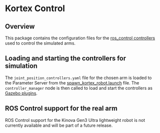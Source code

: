 <!-- 
* KINOVA (R) KORTEX (TM)
*
* Copyright (c) 2018 Kinova inc. All rights reserved.
*
* This software may be modified and distributed 
* under the terms of the BSD 3-Clause license. 
*
* Refer to the LICENSE file for details.
*
* -->

# Kortex Control

## Overview
This package contains the configuration files for the [ros_control controllers](http://wiki.ros.org/ros_control) used to control the simulated arms.  

## Loading and starting the controllers for simulation

The `joint_position_controllers.yaml` file for the chosen arm is loaded to the Parameter Server from the [spawn_kortex_robot.launch](../kortex_gazebo/launch/spawn_kortex_robot.launch) file. The `controller_manager` node is then called to load and start the controllers as [Gazebo plugins](http://wiki.ros.org/gazebo_ros_control). 

## ROS Control support for the real arm

ROS Control support for the Kinova Gen3 Ultra lightweight robot is not currently available and will be part of a future release.  
